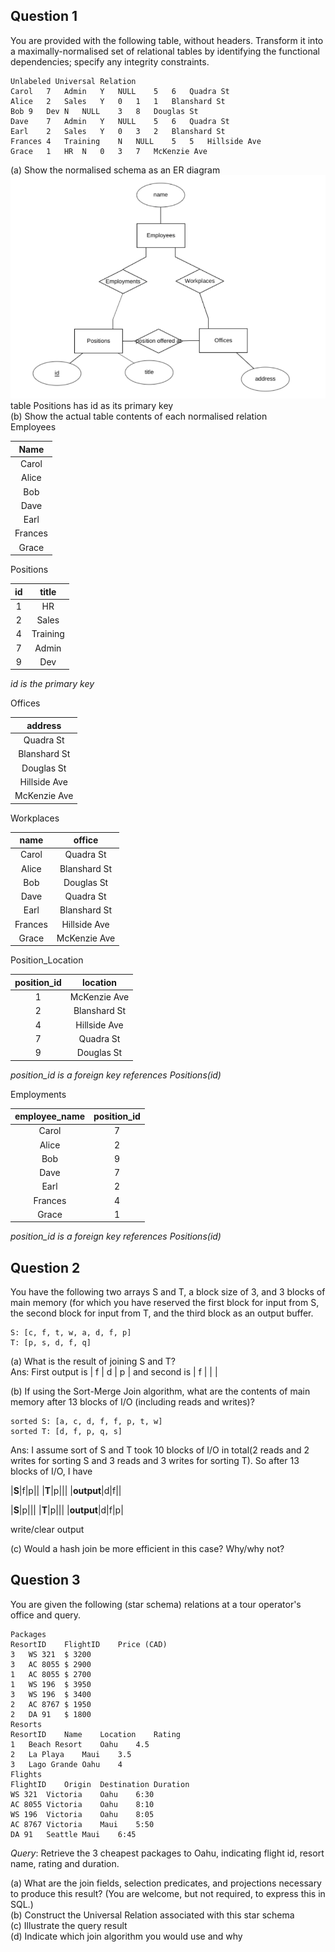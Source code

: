 ## Question 1
You are provided with the following table, without headers. Transform it into a maximally-normalised set of relational tables by identifying the functional dependencies; specify any integrity constraints.
```
Unlabeled Universal Relation
Carol	7	Admin	Y	NULL	5	6	Quadra St
Alice	2	Sales	Y	0	1	1	Blanshard St
Bob	9	Dev	N	NULL	3	8	Douglas St
Dave	7	Admin	Y	NULL	5	6	Quadra St
Earl	2	Sales	Y	0	3	2	Blanshard St
Frances	4	Training	N	NULL	5	5	Hillside Ave
Grace	1	HR	N	0	3	7	McKenzie Ave
```
(a) Show the normalised schema as an ER diagram<br>
![quiz 2 question 1 er diagram](https://github.com/SiRumCz/CSC_501_Quizzes/blob/master/img/quiz2_q1_er.png)<br>
table Positions has id as its primary key<br>
(b) Show the actual table contents of each normalised relation<br>
Employees

| **Name**    |
| :---------: |
| Carol       |
| Alice       |
| Bob         |
| Dave        |
| Earl        |
| Frances     |
| Grace       |

Positions

| **id**      | **title**   |
| :---------: | :---------: |
| 1           | HR          |
| 2           | Sales       |
| 4           | Training    |
| 7           | Admin       |
| 9           | Dev         |

*id is the primary key*

Offices

| **address**   |
| :-----------: |
| Quadra St     |
| Blanshard St  |
| Douglas St    |
| Hillside Ave  |
| McKenzie Ave  |

Workplaces

| **name** | **office**   |
| :------: | :----------: |
| Carol    | Quadra St    |
| Alice    | Blanshard St |
| Bob      | Douglas St   |
| Dave     | Quadra St    |
| Earl     | Blanshard St |
| Frances  | Hillside Ave |
| Grace    | McKenzie Ave |

Position_Location

| **position_id** | **location** |
| :-------------: | :----------: |
| 1               | McKenzie Ave |
| 2               | Blanshard St |
| 4               | Hillside Ave |
| 7               | Quadra St    |
| 9               | Douglas St   |

*position_id is a foreign key references Positions(id)*

Employments

| **employee_name** | **position_id** |
| :---------------: | :-------------: |
| Carol             | 7               |
| Alice             | 2               |
| Bob               | 9               |
| Dave              | 7               |
| Earl              | 2               |
| Frances           | 4               |
| Grace             | 1               |

*position_id is a foreign key references Positions(id)*

## Question 2
You have the following two arrays S and T, a block size of 3, and 3 blocks of main memory (for which you have reserved the first block for input from S, the second block for input from T, and the third block as an output buffer.
```
S: [c, f, t, w, a, d, f, p]
T: [p, s, d, f, q]
```
(a) What is the result of joining S and T?<br>
Ans: First output is | f | d | p | and second is | f |  |  |

(b) If using the Sort-Merge Join algorithm, what are the contents of main memory after 13 blocks of I/O (including reads and writes)?<br>
```
sorted S: [a, c, d, f, f, p, t, w]
sorted T: [d, f, p, q, s]
```
Ans: I assume sort of S and T took 10 blocks of I/O in total(2 reads and 2 writes for sorting S and 3 reads and 3 writes for sorting T). So after 13 blocks of I/O, I have 

|**S**|f|p||
|**T**|p|||
|**output**|d|f||

|**S**|p|||
|**T**|p|||
|**output**|d|f|p|

write/clear output



(c) Would a hash join be more efficient in this case? Why/why not?<br>

## Question 3
You are given the following (star schema) relations at a tour operator's office and query.
```
Packages
ResortID	FlightID	Price (CAD)
3	WS 321	$ 3200
3	AC 8055	$ 2900
1	AC 8055	$ 2700
1	WS 196	$ 3950
3	WS 196	$ 3400
2	AC 8767	$ 1950
2	DA 91	$ 1800
Resorts
ResortID	Name	Location	Rating
1	Beach Resort	Oahu	4.5
2	La Playa	Maui	3.5
3	Lago Grande	Oahu	4
Flights
FlightID	Origin	Destination	Duration
WS 321	Victoria	Oahu	6:30
AC 8055	Victoria	Oahu	8:10
WS 196	Victoria	Oahu	8:05
AC 8767	Victoria	Maui	5:50
DA 91	Seattle	Maui	6:45
```
*Query*: Retrieve the 3 cheapest packages to Oahu, indicating flight id, resort name, rating and duration.

(a) What are the join fields, selection predicates, and projections necessary to produce this result? (You are welcome, but not required, to express this in SQL.)<br>
(b) Construct the Universal Relation associated with this star schema<br>
(c) Illustrate the query result<br>
(d) Indicate which join algorithm you would use and why<br>
